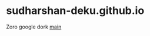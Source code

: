 # sudharshan-deku.github.io
Zoro google dork
<a href="https://sudharshan-deku.github.io/mainpage.html">main</a>
